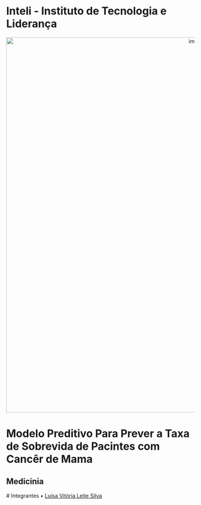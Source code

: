 # Inteli - Instituto de Tecnologia e Liderança
<a href="https://www.inteli.edu.br/"><center><img width="1000" alt="image" src="https://user-images.githubusercontent.com/99203030/192782980-4dd90a73-5fe4-4efe-91e1-e55c6ee0f383.png"></center></a>
# Modelo Preditivo Para Prever a Taxa de Sobrevida de Pacintes com Cancêr de Mama
<h2>Medicinia</h2>
# Integrantes
&bull; <a href="https://www.linkedin.com/in/lu%C3%ADsa-vit%C3%B3ria-leite-silva-681443230/">Luísa Vitória Leite Silva</a>
